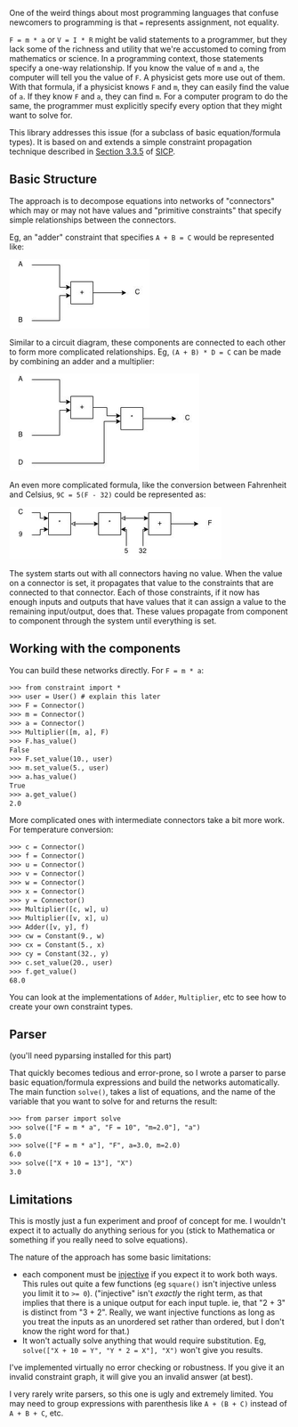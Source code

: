 One of the weird things about most programming languages that confuse
newcomers to programming is that `=` represents assignment, not
equality.

`F = m * a` or `V = I * R` might be valid statements to a programmer,
but they lack some of the richness and utility that we're accustomed
to coming from mathematics or science. In a programming context, those
statements specify a one-way relationship. If you know the value of
`m` and `a`, the computer will tell you the value of `F`. A physicist
gets more use out of them. With that formula, if a physicist knows
`F` and `m`, they can easily find the value of `a`. If they know `F`
and `a`, they can find `m`. For a computer program to do the same, the
programmer must explicitly specify every option that they might want
to solve for.

This library addresses this issue (for a subclass of basic equation/formula
types). It is based on and extends a simple constraint propagation
technique described in [Section 3.3.5](http://mitpress.mit.edu/sicp/full-text/book/book-Z-H-22.html#%_sec_3.3.5) of
[SICP](http://mitpress.mit.edu/sicp/).

## Basic Structure

The approach is to decompose equations into networks of "connectors"
which may or may not have values and "primitive constraints" that
specify simple relationships between the connectors.

Eg, an "adder" constraint that specifies `A + B = C` would be
represented like:

![adder](images/adder.jpg)

Similar to a circuit diagram, these components are connected to each
other to form more complicated relationships. Eg, `(A + B) * D = C`
can be made by combining an adder and a multiplier:

![more complicated](images/aplusbtimesd.jpg)

An even more complicated formula, like the conversion between
Fahrenheit and Celsius, `9C = 5(F - 32)` could be represented as:

![celsius to fahrenheit](images/temp_conv.jpg)

The system starts out with all connectors having no value. When the
value on a connector is set, it propagates that value to the
constraints that are connected to that connector. Each of those
constraints, if it now has enough inputs and outputs that have values
that it can assign a value to the remaining input/output, does
that. These values propagate from component to component through the
system until everything is set.

## Working with the components

You can build these networks directly. For `F = m * a`:

    >>> from constraint import *
    >>> user = User() # explain this later
    >>> F = Connector()
    >>> m = Connector()
    >>> a = Connector()
    >>> Multiplier([m, a], F)
    >>> F.has_value()
    False
    >>> F.set_value(10., user)
    >>> m.set_value(5., user)
    >>> a.has_value()
    True
    >>> a.get_value()
    2.0

More complicated ones with intermediate connectors take a bit more
work. For temperature conversion:

    >>> c = Connector()
    >>> f = Connector()
    >>> u = Connector()
    >>> v = Connector()
    >>> w = Connector()
    >>> x = Connector()
    >>> y = Connector()
    >>> Multiplier([c, w], u)
    >>> Multiplier([v, x], u)
    >>> Adder([v, y], f)
    >>> cw = Constant(9., w)
    >>> cx = Constant(5., x)
    >>> cy = Constant(32., y)
    >>> c.set_value(20., user)
    >>> f.get_value()
    68.0

You can look at the implementations of `Adder`, `Multiplier`, etc to
see how to create your own constraint types.

## Parser

(you'll need pyparsing installed for this part)

That quickly becomes tedious and error-prone, so I wrote a parser to
parse basic equation/formula expressions and build the networks
automatically. The main function `solve()`, takes a list of equations,
and the name of the variable that you want to solve for and returns
the result:

    >>> from parser import solve
    >>> solve(["F = m * a", "F = 10", "m=2.0"], "a")
    5.0
    >>> solve(["F = m * a"], "F", a=3.0, m=2.0)
    6.0
    >>> solve(["X + 10 = 13"], "X")
    3.0

## Limitations

This is mostly just a fun experiment and proof of concept for me. I
wouldn't expect it to actually do anything serious for you (stick to
Mathematica or something if you really need to solve equations).

The nature of the approach has some basic limitations:

* each component must be
  [injective](http://en.wikipedia.org/wiki/Injective_function) if you
  expect it to work both ways. This rules out quite a few functions
  (eg `square()` isn't injective unless you limit it to `>=
  0`). ("injective" isn't *exactly* the right term, as that implies
  that there is a unique output for each input tuple. ie, that "2 + 3"
  is distinct from "3 + 2". Really, we want injective functions as
  long as you treat the inputs as an unordered set rather than
  ordered, but I don't know the right word for that.)
* It won't actually solve anything that would require
  substitution. Eg, `solve(["X + 10 = Y", "Y * 2 = X"], "X")` won't
  give you results.

I've implemented virtually no error checking or robustness. If you
give it an invalid constraint graph, it will give you an invalid
answer (at best).

I very rarely write parsers, so this one is ugly and extremely
limited. You may need to group expressions with parenthesis like 
`A + (B + C)` instead of `A + B + C`, etc.
